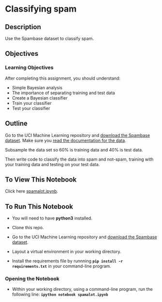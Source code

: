 # Classifying spam

## Description

Use the Spambase dataset to classify spam.

## Objectives

### Learning Objectives

After completing this assignment, you should understand:

* Simple Bayesian analysis
* The importance of separating training and test data
* Create a Bayesian classifier
* Train your classifier
* Test your classifier

## Outline

Go to the UCI Machine Learning repository and [download the Spambase dataset](https://archive.ics.uci.edu/ml/datasets/Spambase). Make sure you [read the documentation for the data](https://archive.ics.uci.edu/ml/machine-learning-databases/spambase/spambase.DOCUMENTATION).

Subsample the data set so 60% is training data and 40% is test data.

Then write code to classify the data into spam and not-spam, training with your training data and testing on your test data.

## To View This Notebook
Click here [spamalot.ipynb](https://github.com/JonathanKross/spambase/blob/master/spamalot.ipynb).

## To Run This Notebook

* You will need to have **python3** installed.

* Clone this repo.

* Go to the UCI Machine Learning repository and [download the Spambase dataset](https://archive.ics.uci.edu/ml/datasets/Spambase).

* Layout a virtual environment in your working directory.

* Install the requirements file by runnning **`pip install -r requirements.txt`** in your command-line program.

### Opening the Notebook
* Within your working directory, using a command-line program, run the following line: **`ipython notebook spamalot.ipynb`**
